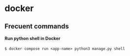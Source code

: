 # docker

## Frecuent commands

#### Run python shell in Docker
```
$ docker compose run <app-name> python3 manage.py shell
```
